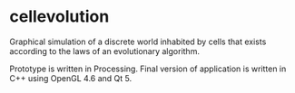 # cellevolution
Graphical simulation of a discrete world inhabited by cells that exists according to the laws of an evolutionary algorithm.

Prototype is written in Processing.
Final version of application is written in C++ using OpenGL 4.6 and Qt 5.
